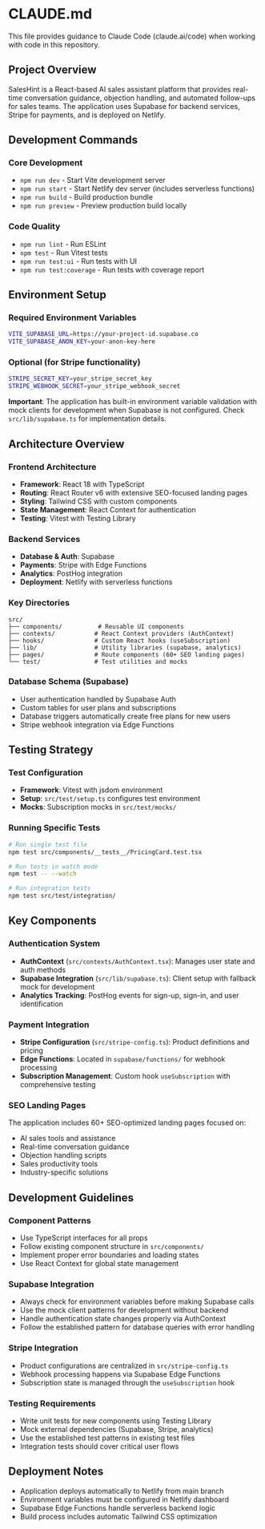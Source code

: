 # CLAUDE.md

This file provides guidance to Claude Code (claude.ai/code) when working with code in this repository.

## Project Overview

SalesHint is a React-based AI sales assistant platform that provides real-time conversation guidance, objection handling, and automated follow-ups for sales teams. The application uses Supabase for backend services, Stripe for payments, and is deployed on Netlify.

## Development Commands

### Core Development
- `npm run dev` - Start Vite development server
- `npm run start` - Start Netlify dev server (includes serverless functions)
- `npm run build` - Build production bundle
- `npm run preview` - Preview production build locally

### Code Quality
- `npm run lint` - Run ESLint
- `npm test` - Run Vitest tests
- `npm run test:ui` - Run tests with UI
- `npm run test:coverage` - Run tests with coverage report

## Environment Setup

### Required Environment Variables
```bash
VITE_SUPABASE_URL=https://your-project-id.supabase.co
VITE_SUPABASE_ANON_KEY=your-anon-key-here
```

### Optional (for Stripe functionality)
```bash
STRIPE_SECRET_KEY=your_stripe_secret_key
STRIPE_WEBHOOK_SECRET=your_stripe_webhook_secret
```

**Important**: The application has built-in environment variable validation with mock clients for development when Supabase is not configured. Check `src/lib/supabase.ts` for implementation details.

## Architecture Overview

### Frontend Architecture
- **Framework**: React 18 with TypeScript
- **Routing**: React Router v6 with extensive SEO-focused landing pages
- **Styling**: Tailwind CSS with custom components
- **State Management**: React Context for authentication
- **Testing**: Vitest with Testing Library

### Backend Services
- **Database & Auth**: Supabase
- **Payments**: Stripe with Edge Functions
- **Analytics**: PostHog integration
- **Deployment**: Netlify with serverless functions

### Key Directories
```
src/
├── components/          # Reusable UI components
├── contexts/           # React Context providers (AuthContext)
├── hooks/              # Custom React hooks (useSubscription)
├── lib/                # Utility libraries (supabase, analytics)
├── pages/              # Route components (60+ SEO landing pages)
└── test/               # Test utilities and mocks
```

### Database Schema (Supabase)
- User authentication handled by Supabase Auth
- Custom tables for user plans and subscriptions
- Database triggers automatically create free plans for new users
- Stripe webhook integration via Edge Functions

## Testing Strategy

### Test Configuration
- **Framework**: Vitest with jsdom environment
- **Setup**: `src/test/setup.ts` configures test environment
- **Mocks**: Subscription mocks in `src/test/mocks/`

### Running Specific Tests
```bash
# Run single test file
npm test src/components/__tests__/PricingCard.test.tsx

# Run tests in watch mode
npm test -- --watch

# Run integration tests
npm test src/test/integration/
```

## Key Components

### Authentication System
- **AuthContext** (`src/contexts/AuthContext.tsx`): Manages user state and auth methods
- **Supabase Integration** (`src/lib/supabase.ts`): Client setup with fallback mock for development
- **Analytics Tracking**: PostHog events for sign-up, sign-in, and user identification

### Payment Integration
- **Stripe Configuration** (`src/stripe-config.ts`): Product definitions and pricing
- **Edge Functions**: Located in `supabase/functions/` for webhook processing
- **Subscription Management**: Custom hook `useSubscription` with comprehensive testing

### SEO Landing Pages
The application includes 60+ SEO-optimized landing pages focused on:
- AI sales tools and assistance
- Real-time conversation guidance
- Objection handling scripts
- Sales productivity tools
- Industry-specific solutions

## Development Guidelines

### Component Patterns
- Use TypeScript interfaces for all props
- Follow existing component structure in `src/components/`
- Implement proper error boundaries and loading states
- Use React Context for global state management

### Supabase Integration
- Always check for environment variables before making Supabase calls
- Use the mock client patterns for development without backend
- Handle authentication state changes properly via AuthContext
- Follow the established pattern for database queries with error handling

### Stripe Integration
- Product configurations are centralized in `src/stripe-config.ts`
- Webhook processing happens via Supabase Edge Functions
- Subscription state is managed through the `useSubscription` hook

### Testing Requirements
- Write unit tests for new components using Testing Library
- Mock external dependencies (Supabase, Stripe, analytics)
- Use the established test patterns in existing test files
- Integration tests should cover critical user flows

## Deployment Notes

- Application deploys automatically to Netlify from main branch
- Environment variables must be configured in Netlify dashboard
- Supabase Edge Functions handle serverless backend logic
- Build process includes automatic Tailwind CSS optimization